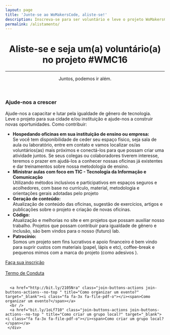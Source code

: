 ```yaml
---
layout: page
title: 'Junte-se ao WoMakersCode, aliste-se!'
description: Inscreva-se para ser voluntário e leve o projeto WoMakersCode para sua cidade.
permalink: /alistamento/
---
```


<header class="conceptual conceptual--schedule">
  <div class="header-content">
    <div class="header-content-inner">
      <h1>Aliste-se e seja um(a) voluntário(a) no projeto #WMC16</h1>
      <hr>
      <p>Juntos, podemos ir além.</p>
    </div>
  </div>
</header>

<section class="container">
   <div class="row">
     <div class="col-lg-8">
       <h3 class="join-heading-subtitle">Ajude-nos a crescer</h3>
       <p>Ajude-nos a capacitar e lutar pela igualdade de gênero de tecnologia.
        <br /> Leve o projeto para sua cidade e/ou instituição e ajude-nos a construir novas oportunidades. Como contribuir:</p>
       <ul class="list-styled-one">
         <li><i class="fa fa-check fa-2"></i><strong>Hospedando oficinas em sua instituição de ensino ou empresa:</strong><br />
          Se você tem disponibilidade de ceder seu espaço físico, seja sala de aula ou laboratório,
          entre em contato e vamos localizar os/as voluntários(as) mais próximos e conectá-los para que possam criar uma atividade juntos. Se seus colegas ou colaboradores tiverem interesse, teremos o prazer em ajudá-los a conhecer nossas oficinas já existentes e dar treinamentos sobre nossa metodologia de ensino.</li>
         <li><i class="fa fa-check fa-2"></i><strong>Ministrar aulas com foco em TIC - Tecnologia da Informação e Comunicação</strong><br /> Utilizando métodos inclusivos e participativos em espaços seguros e acolhedores, com base no currículo, material, metodologia e orientações gerais adotadas pelo projeto</li>
         <li><i class="fa fa-check fa-2"></i><strong>Geração de conteúdo:</strong><br/>Atualização de conteúdo das oficinas, sugestão de exercícios, artigos e publicações sobre o projeto e criação de novas oficinas.</li>
         <li><i class="fa fa-check fa-2"></i><strong>Código:</strong><br/>Atualização e melhorias no site e em projetos que possam auxiliar nosso trabalho. Projetos que possam contribuir para igualdade de gênero e inclusão, são bem vindos para o nosso (futuro) lab.</li>
         <li><i class="fa fa-check fa-2"></i><strong>Patrocínio:</strong><br/> Somos um projeto sem fins lucrativos e apoio financeiro é bem vindo para suprir custos com materiais (papel, lápis e etc), coffee-break e pequenos mimos com a marca do projeto (como adesivos <i class="fa fa-heart"></i>).</li>
       </ul>
     </div>
     <div class="col-lg-3 col-lg-offset-1">
      <a href="http://goo.gl/forms/smwvJwcvDj" class="join-buttons-actions" title="Faça sua inscrição"><i class="fa fa-3x fa-book"></i><span>Faça sua inscrição</span></a><br/></br>
      <a href="{{ "/codigo-conduta" | prepend: site.baseurl }}" class="join-buttons-actions" title="Termo de Conduta"><i class="fa fa-3x fa-certificate"></i><span>Termo de Conduta</span></a><br/></br>

      <a href="http://bit.ly/2105Nra" class="join-buttons-actions join-buttons-actions--no-top " title="Como organizar um evento?" target="_blank"><i class="fa fa-3x fa-file-pdf-o"></i><span>Como organizar um evento?</span></a>
      <br />
      <a href="bit.ly/1oLf710" class="join-buttons-actions join-buttons-actions--no-top " title="Como criar um grupo local?" target="_blank"><i class="fa fa-3x fa-file-pdf-o"></i><span>Como criar um grupo local?</span></a>
     </div>
   </div>
</section>
